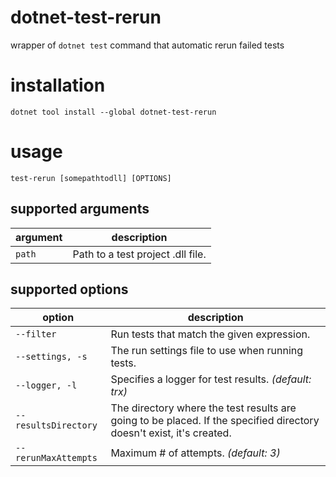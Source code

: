 # dotnet-test-rerun
wrapper of `dotnet test` command that automatic rerun failed tests

# installation
`dotnet tool install --global dotnet-test-rerun`

# usage
`test-rerun [somepathtodll] [OPTIONS]`

## supported arguments
| argument | description                       |
| -------- | --------------------------------- |
| `path`   | Path to a test project .dll file. |

## supported options
| option               | description                                                                                                          |
| -------------------- | -------------------------------------------------------------------------------------------------------------------- |
| `--filter`           | Run tests that match the given expression.                                                                           |
| `--settings, -s`     | The run settings file to use when running tests.                                                                     |
| `--logger, -l`       | Specifies a logger for test results. *(default: trx)*                         |
| `--resultsDirectory` | The directory where the test results are going to be placed. If the specified directory doesn't exist, it's created. |
| `--rerunMaxAttempts` | Maximum # of attempts. *(default: 3)*                                                                                |

